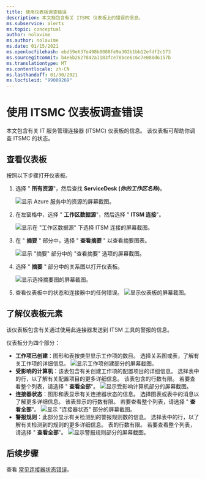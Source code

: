 ```yaml
---
title: 使用仪表板调查错误
description: 本文档包含有关 ITSMC 仪表板上的错误的信息。
ms.subservice: alerts
ms.topic: conceptual
author: nolavime
ms.author: nolavime
ms.date: 01/15/2021
ms.openlocfilehash: ebd59e637e498b8088fe9a302b1bb12efdf2c173
ms.sourcegitcommit: b4e6b2627842a1183fce78bce6c6c7e088d6157b
ms.translationtype: MT
ms.contentlocale: zh-CN
ms.lasthandoff: 01/30/2021
ms.locfileid: "99089269"
---
```

# <a name="investigate-errors-by-using-the-itsmc-dashboard"></a>使用 ITSMC 仪表板调查错误

本文包含有关 IT 服务管理连接器 (ITSMC) 仪表板的信息。 该仪表板可帮助你调查 ITSMC 的状态。

## <a name="view-the-dashboard"></a>查看仪表板

按照以下步骤打开仪表板。

1. 选择 " **所有资源**"，然后查找 **ServiceDesk (*你的工作区名称*)**。

   ![显示 Azure 服务中的资源的屏幕截图。](media/itsmc-definition/create-new-connection-from-resource.png)

1. 在左窗格中，选择 " **工作区数据源**"，然后选择 " **ITSM 连接**"。

   ![显示在 "工作区数据源" 下选择 ITSM 连接的屏幕截图。](media/itsmc-overview/add-new-itsm-connection.png)

1. 在 " **摘要** " 部分中，选择 " **查看摘要** " 以查看摘要图表。

    ![显示 "摘要" 部分中的 "查看摘要" 选项的屏幕截图。](media/itsmc-resync-servicenow/dashboard-view-summary.png)

1. 选择 " **摘要** " 部分中的关系图以打开仪表板。

    ![显示选择摘要图的屏幕截图。](media/itsmc-resync-servicenow/dashboard-graph-click.png)

1. 查看仪表板中的状态和连接器中的任何错误。
    ![显示仪表板的屏幕截图。](media/itsmc-resync-servicenow/connector-dashboard.png)

## <a name="understand-dashboard-elements"></a>了解仪表板元素

该仪表板包含有关通过使用此连接器发送到 ITSM 工具的警报的信息。

仪表板分为四个部分：

- **工作项已创建**：图形和表按类型显示工作项的数目。 选择关系图或表，了解有关工作项的详细信息。
      ![显示工作项创建部分的屏幕截图。](media/itsmc-resync-servicenow/itsm-dashboard-workitems.png)
- **受影响的计算机**：该表包含有关创建工作项的配置项目的详细信息。
      选择表中的行，以了解有关配置项目的更多详细信息。
      该表包含的行数有限。 若要查看整个列表，请选择 " **查看全部**"。
      ![显示受影响计算机部分的屏幕截图。](media/itsmc-resync-servicenow/itsm-dashboard-impacted-comp.png)
- **连接器状态**：图形和表显示有关连接器状态的信息。 选择图表或表中的消息以了解更多详细信息。 该表显示的行数有限。 若要查看整个列表，请选择 " **查看全部**"。
      ![显示 "连接器状态" 部分的屏幕截图。](media/itsmc-resync-servicenow/itsm-dashboard-connector-status.png)
- **警报规则**：此部分显示有关检测到的警报规则数的信息。 选择表中的行，以了解有关检测到的规则的更多详细信息。 表的行数有限。 若要查看整个列表，请选择 " **查看全部**"。
      ![显示警报规则部分的屏幕截图。](media/itsmc-resync-servicenow/itsm-dashboard-alert-rules.png)

## <a name="next-steps"></a>后续步骤

查看 [常见连接器状态错误](itsmc-dashboard-errors.md)。
